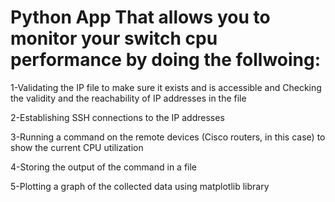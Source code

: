 # Python App That allows you to monitor your switch cpu performance by doing the follwoing:

1-Validating the IP file to make sure it exists and is accessible and Checking the validity and the reachability of IP addresses in the file

2-Establishing SSH connections to the IP addresses

3-Running a command on the remote devices (Cisco routers, in this case) to show the current CPU utilization

4-Storing the output of the command in a file

5-Plotting a graph of the collected data using matplotlib library
